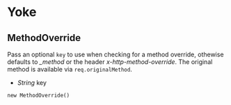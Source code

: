 # Yoke

## MethodOverride

Pass an optional ```key``` to use when checking for a method override, othewise defaults to *_method* or the header
*x-http-method-override*. The original method is available via ```req.originalMethod```.

* *String* key

~~~~~~~~~~~~~~~~~~~~~~~~~~~~~~~~~~~~~~~~~~ {.java}
new MethodOverride()
~~~~~~~~~~~~~~~~~~~~~~~~~~~~~~~~~~~~~~~~~~
